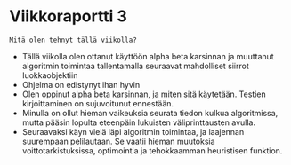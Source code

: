 # Viikkoraportti 3

    Mitä olen tehnyt tällä viikolla?
- Tällä viikolla olen ottanut käyttöön alpha beta karsinnan ja muuttanut algoritmin toimintaa tallentamalla seuraavat mahdolliset siirrot luokkaobjektiin
- Ohjelma on edistynyt ihan hyvin
- Olen oppinut alpha beta karsinnan, ja miten sitä käytetään. Testien kirjoittaminen on sujuvoitunut ennestään.
- Minulla on ollut hieman vaikeuksia seurata tiedon kulkua algoritmissa, mutta pääsin lopulta eteenpäin lukuisten väliprinttausten avulla.
- Seuraavaksi käyn vielä läpi algoritmin toimintaa, ja laajennan suurempaan pelilautaan. Se vaatii hieman muutoksia voittotarkistuksissa, optimointia ja tehokkaamman heuristisen funktion.